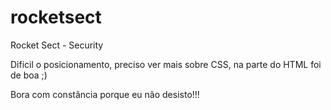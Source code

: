 # rocketsect
Rocket Sect - Security

Dificil o posicionamento, preciso ver mais sobre CSS, na parte do HTML foi de boa ;)

Bora com constância porque eu não desisto!!!
